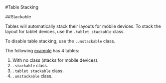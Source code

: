 #Table Stacking 


##Stackable

Tables will automatically stack their layouts for mobile devices. To stack the layout for tablet devices, use the `.tablet stackable` class.

To disable table stacking, use the `.unstackable` class.

The following <a href="archives/Class Htmls/tables/table15.html" target = "_ blank">example</a> has 4 tables:

1. With no class (stacks for mobile devices).
2. `.stackable` class.
3. `.tablet stackable` class.
4. `.unstackable` class.




